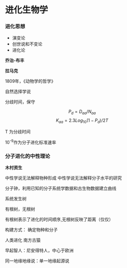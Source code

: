 # 进化生物学

### 进化思想

* 演变论
* 创世说和不变论
* 进化论

**乔治-布丰**

**拉马克**

1809年，《动物学的哲学》

自然选择学说

分歧时间，保守

$$ P_{d}=D_{aa}/N_{aa} $$
$$ K_{aa}=2.3Log_{10}(1-P_{d})/2T $$

T 为分歧时间

10<sup>-9</sup>作为分子进化标准速率

### 分子进化的中性理论

**木村资生**

中性学说无法解释物种形成
中性学说无法解释分子水平的研究

分子钟，利用已知的分子系统学数据和古生物数据建立曲线

系统发生树

有根树，无根树

有根树表示了进化的时间顺序,无根树反映了距离（仅仅）


构建方式：
确定物种和分子

人类进化
南方古猿

早起智人：尼安得特人，中心于欧洲

同一地缘地缘说：单一地缘起源说
